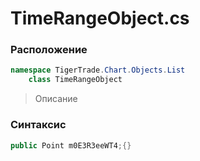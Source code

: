 
# TimeRangeObject.cs
### Расположение
```csharp
namespace TigerTrade.Chart.Objects.List  
    class TimeRangeObject
```

> Описание

### Синтаксис
```csharp
public Point m0E3R3eeWT4;{}
```
